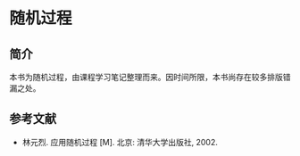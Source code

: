 # 随机过程

## 简介

本书为随机过程，由课程学习笔记整理而来。因时间所限，本书尚存在较多排版错漏之处。

## 参考文献

+ 林元烈. 应用随机过程 [M]. 北京: 清华大学出版社, 2002.
